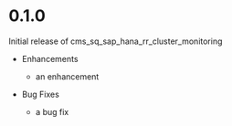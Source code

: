 # 0.1.0

Initial release of cms_sq_sap_hana_rr_cluster_monitoring

* Enhancements
  * an enhancement

* Bug Fixes
  * a bug fix
